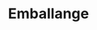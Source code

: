 ---
title: Emballange
description: ""
image: src/assets/images/plastic-packaging.png
imageAlt: Sac en plastique alimentaire ordinaire
tags:
  - plasticCategories_fr
---